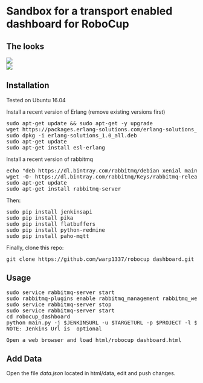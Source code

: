 # Sandbox for a transport enabled dashboard for RoboCup

## The looks

<img src="https://github.com/warp1337/robocup_dashboard/raw/master/screen_1.jpg"/>
<br/>
<img src="https://github.com/warp1337/robocup_dashboard/raw/master/screen_2.jpg"/>

## Installation

Tested on Ubuntu 16.04

Install a recent version of Erlang (remove existing versions first)

<pre>
sudo apt-get update && sudo apt-get -y upgrade
wget https://packages.erlang-solutions.com/erlang-solutions_1.0_all.deb
sudo dpkg -i erlang-solutions_1.0_all.deb
sudo apt-get update
sudo apt-get install esl-erlang
</pre>

Install a recent version of rabbitmq

<pre>
echo "deb https://dl.bintray.com/rabbitmq/debian xenial main" | sudo tee /etc/apt/sources.list.d/bintray.rabbitmq.list
wget -O- https://dl.bintray.com/rabbitmq/Keys/rabbitmq-release-signing-key.asc | sudo apt-key add -
sudo apt-get update
sudo apt-get install rabbitmq-server
</pre>

Then:

<pre>
sudo pip install jenkinsapi 
sudo pip install pika
sudo pip install flatbuffers
sudo pip install python-redmine
sudo pip install paho-mqtt
</pre>

Finally, clone this repo:

<pre>
git clone https://github.com/warp1337/robocup_dashboard.git
</pre>

## Usage

<pre>
sudo service rabbitmq-server start
sudo rabbitmq-plugins enable rabbitmq_management rabbitmq_web_mqtt rabbitmq_mqtt
sudo service rabbitmq-server stop
sudo service rabbitmq-server start
cd robocup_dashboard
python main.py -j $JENKINSURL -u $TARGETURL -p $PROJECT -l $LOGIN -c PASSWORD
NOTE: Jenkins Url is _optional_
</pre>


<pre>
Open a web browser and load html/robocup_dashboard.html
</pre>

## Add Data

Open the file _data.json_ located in html/data, edit and push changes.